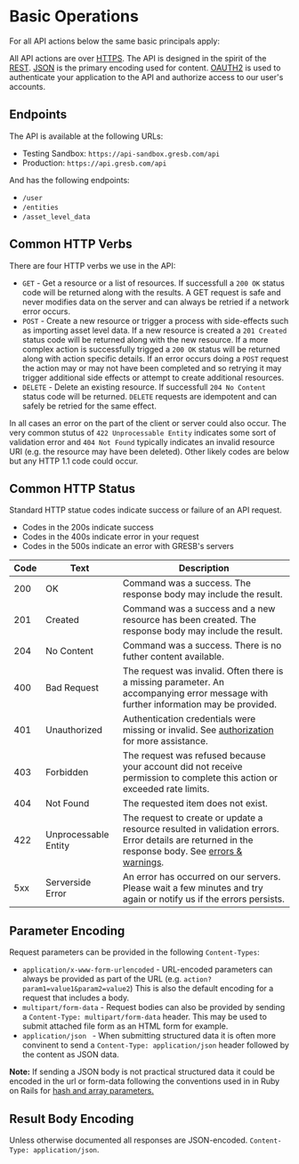 # Basic Operations

For all API actions below the same basic principals apply:

All API actions are over <a href='http://en.wikipedia.org/wiki/Hypertext_Transfer_Protocol'>HTTPS</a>. The API is designed in the spirit of the <a href='http://en.wikipedia.org/wiki/Representational_state_transfer'>REST</a>. <a href='http://json.org/'>JSON</a> is the primary encoding used for content. <a href='#api-authorization'>OAUTH2</a> is used to authenticate your application to the API and authorize access to our user's accounts.

## Endpoints

The API is available at the following URLs:

- Testing Sandbox: `https://api-sandbox.gresb.com/api`
- Production: `https://api.gresb.com/api`

And has the following endpoints:
- `/user`
- `/entities`
- `/asset_level_data`

## Common HTTP Verbs

There are four HTTP verbs we use in the API:

 * `GET` - Get a resource or a list of resources. If successfull a `200 OK` status code will be returned along with the results. A GET request is safe and never modifies data on the server and can always be retried if a network error occurs.
 * `POST` - Create a new resource or trigger a process with side-effects such as importing asset level data. If a new resource is created a `201 Created` status code will be returned along with the new resource. If a more complex action is successfully trigged a `200 OK` status will be returned along with action specific details. If an error occurs doing a `POST` request the action may or may not have been completed and so retrying it may trigger additional side effects or attempt to create additional resources.
 * `DELETE` - Delete an existing resource. If successfull `204 No Content` status code will be returned. `DELETE` requests are idempotent and can safely be retried for the same effect.

In all cases an error on the part of the client or server could also occur. The very common stutus of `422 Unprocessable Entity` indicates some sort of validation error and `404 Not Found` typically indicates an invalid resource URI (e.g. the resource may have been deleted). Other likely codes are below but any HTTP 1.1 code could occur.

## Common HTTP Status
Standard HTTP statue codes indicate success or failure of an API request.

* Codes in the 200s indicate success
* Codes in the 400s indicate error in your request
* Codes in the 500s indicate an error with GRESB's servers

| Code | Text                 | Description                                                                                                                                                                |
|------|----------------------|----------------------------------------------------------------------------------------------------------------------------------------------------------------------------|
| 200  | OK                   | Command was a success. The response body may include the result.                                                                                                           |
| 201  | Created              | Command was a success and a new resource has been created. The response body may include the result.                                                                       |
| 204  | No Content           | Command was a success. There is no futher content available.                                                                                                               |
| 400  | Bad Request          | The request was invalid. Often there is a missing parameter. An accompanying error message with further information may be provided.                                       |
| 401  | Unauthorized         | Authentication credentials were missing or invalid. See [authorization](#api-authorization) for more assistance.                                                           |
| 403  | Forbidden            | The request was refused because your account did not receive permission to complete this action or exceeded rate limits.                                                   |
| 404  | Not Found            | The requested item does not exist.                                                                                                                                         |
| 422  | Unprocessable Entity | The request to create or update a resource resulted in validation errors. Error details are returned in the response body. See [errors & warnings](#errors-amp-warnings).  |
| 5xx  | Serverside Error     | An error has occurred on our servers.  Please wait a few minutes and try again or notify us if the errors persists.                                                        |

## Parameter Encoding

Request parameters can be provided in the following `Content-Types`:

 * `application/x-www-form-urlencoded` - URL-encoded parameters can always be provided as part of the URL (e.g. `action?param1=value1&param2=value2`) This is also the default encoding for a request that includes a body.
 * `multipart/form-data` - Request bodies can also be provided by sending a `Content-Type: multipart/form-data` header. This may be used to submit attached file form as an HTML form for example.
 * `application/json ` - When submitting structured data it is often more convinent to send a `Content-Type: application/json` header followed by the content as JSON data.

**Note:** If sending a JSON body is not practical structured data it could be encoded in the url or form-data following the conventions used in in Ruby on Rails for <a href='http://guides.rubyonrails.org/action_controller_overview.html#hash-and-array-parameters'>hash and array parameters.</a>

## Result Body Encoding

Unless otherwise documented all responses are JSON-encoded. `Content-Type: application/json`.
